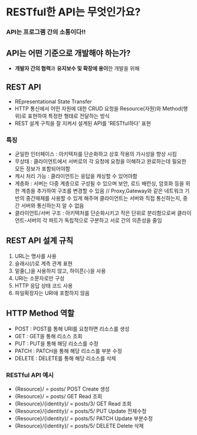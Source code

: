 # RESTful한 API는 무엇인가요?

### API는 프로그램 간의 소통이다!!

## API는 어떤 기준으로 개발해야 하는가?
- <strong>개발자 간의 협력</strong>과 <strong>유지보수 및 확장에 용이</strong>한 개발을 위해

## REST API
- REpresentational State Transfer
- HTTP 통신에서 어떤 자원에 대한 CRUD 요청을 Resource(자원)와 Method(행위)로 표현하여 특정한 형태로 전달하는 방식
- REST 설계 구칙을 잘 지켜서 설계된 API를 'RESTful하다' 표현
### 특징
- 균일한 인터페이스 : 아키텍처를 단순화하고 상호 작용의 가시성을 향상 시킴
- 무상태 : 클라이언트에서 서버로의 각 요청에 요청을 이해하고 완료하는데 필요한 모든 정보가 포함되어야함
- 캐시 처리 가능 : 클라이언트는 응답을 캐싱할 수 있어야함
- 계층화 : 서버는 다중 계층으로 구성될 수 있으며 보안, 로드 배런싱, 암호화 등을 위한 계층을 추가하여 구조를 변경할 수 있음 // Proxy,Gateway와 같은 네트워크 기반의 중간매체를 사용할 수 있게 해주며 클라이언트는 서버와 직접 통신하는지, 중간 서버와 통신하는지 알 수 없음
- 클라이언트/서버 구조 : 아키텍처를 단순화시키고 작은 단위로 분리함으로써 클라이언트-서버의 각 파트가 독립적으로 구분하고 서로 간의 의존성을 줄임

## REST API 설계 규칙
1. URL는 명사를 사용
2. 슬래시(/)로 계측 관계 표현
3. 밑줄(_)을 사용하지 않고, 하이픈(-)을 사용
4. URI는 소문자로만 구성
5. HTTP 응답 상태 코드 사용
6. 파일확장자는 URI에 포함하지 않음

## HTTP Method 역할
- POST : POST를 통해 URI를 요청하면 리소스를 생성
- GET : GET을 통해 리소스 조회
- PUT : PUT을 통해 해당 리소스를 수정
- PATCH : PATCH을 통해 해당 리소스를 부분 수정
- DELETE : DELETE를 통해 해당 리소스를 삭제

### RESTful API 예시
- {Resource}/ = posts/  POST  Create 생성
- {Resource}/ = posts/  GET   Read    조회
- {Resource}/{identity}/ = posts/3/ GET Read 조회
- {Resource}/{identity}/ = posts/5/ PUT Update 전체수정
- {Resource}/{identity}/ = posts/5/ PATCH Update 부분수정
- {Resource}/{identity}/ = posts/5/ DELETE Delete 삭제

